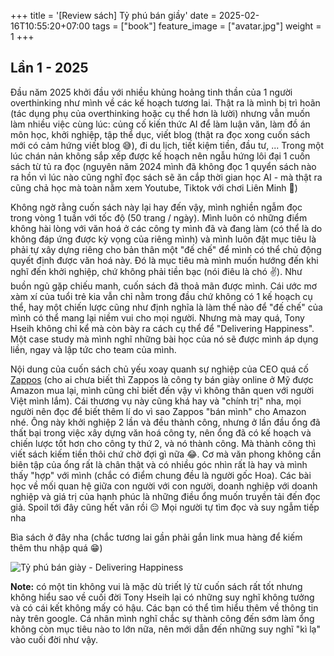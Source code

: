 +++
title = '[Review sách] Tỷ phú bán giầy'
date = 2025-02-16T10:55:20+07:00
tags = ["book"]
feature_image = ["avatar.jpg"]
weight = 1
+++

## Lần 1 - 2025
Đầu năm 2025 khởi đầu với nhiều khủng hoảng tinh thần của 1 người overthinking như mình về các kế hoạch tương lai. Thật ra là mình bị trì hoãn (tác dụng phụ của overthinking hoặc cụ thể hơn là lười) nhưng vẫn muốn làm nhiều việc cùng lúc: củng cố kiến thức AI để làm luận văn, làm đồ án môn học, khởi nghiệp, tập thể dục, viết blog (thật ra đọc xong cuốn sách mới có cảm hứng viết blog 😅), đi du lịch, tiết kiệm tiền, đầu tư, ... Trong một lúc chán nản không sắp xếp được kế hoạch nên ngẫu hứng lôi đại 1 cuốn sách từ tủ ra đọc (nguyên năm 2024 mình đã không đọc 1 quyển sách nào ra hồn vì lúc nào cũng nghĩ đọc sách sẽ ăn cắp thời gian học AI - mà thật ra cũng chả học mà toàn nằm xem Youtube, Tiktok với chơi Liên Minh 🥲)

Không ngờ rằng cuốn sách này lại hay đến vậy, mình nghiền ngẫm đọc trong vòng 1 tuần với tốc độ (50 trang / ngày). Mình luôn có những điểm không hài lòng với văn hoá ở các công ty mình đã và đang làm (có thể là do không đáp ứng được kỳ vọng của riêng mình) và mình luôn đặt mục tiêu là phải tự xây dựng riêng cho bản thân một "đế chế" để mình có thể chủ động quyết định được văn hoá này. Đó là mục tiêu mà mình muốn hướng đến khi nghĩ đến khởi nghiệp, chứ không phải tiền bạc (nói điêu là chó ✌️). Như buồn ngủ gặp chiếu manh, cuốn sách đã thoả mãn được mình. Cái ước mơ xàm xí của tuổi trẻ kia vẫn chỉ nằm trong đầu chứ không có 1 kế hoạch cụ thể, hay một chiến lược cũng như định nghĩa là làm thế nào để "đế chế" của mình có thể mang lại niềm vui cho mọi người. Nhưng mà may quá, Tony Hseih không chỉ kể mà còn bày ra cách cụ thể để "Delivering Happiness". Một case study mà mình nghĩ những bài học của nó sẽ được mình áp dụng liền, ngay và lập tức cho team của mình.

Nội dung của cuốn sách chủ yếu xoay quanh sự nghiệp của CEO quá cố [Zappos](https://www.zappos.com/) (cho ai chưa biết thì Zappos là công ty bán giày online ở Mỹ được Amazon mua lại, mình cũng chỉ biết đến vậy vì không thân quen với người Việt mình lắm). Cái thương vụ này cũng khá hay và "chính trị" nha, mọi người nên đọc để biết thêm lí do vì sao Zappos "bán mình" cho Amazon nhé. Ông này khởi nghiệp 2 lần và đều thành công, nhưng ở lần đầu ổng đã thất bại trong việc xây dựng văn hoá công ty, nên ổng đã có kế hoạch và chiến lược tốt hơn cho công ty thứ 2, và nó thành công. Mà thành công thì viết sách kiếm tiền thôi chứ chờ đợi gì nữa 😂. Cơ mà văn phong không cần biên tập của ổng rất là chân thật và có nhiều góc nhìn rất là hay và mình thấy "hợp" với mình (chắc có điểm chung đều là người gốc Hoa). Các bài học về mối quan hệ giữa con người với con người, doanh nghiệp với doanh nghiệp và giá trị của hạnh phúc là những điều ổng muốn truyền tải đến đọc giả. Spoil tới đây cũng hết văn rồi 😔 Mọi người tự tìm đọc và suy ngẫm tiếp nha

Bìa sách ở đây nha (chắc tương lai gần phải gắn link mua hàng để kiếm thêm thu nhập quá 😁)

![Tỷ phú bán giày - Delivering Happiness]("/avatar.jpg")

**Note:** có một tin không vui là mặc dù triết lý từ cuốn sách rất tốt nhưng không hiểu sao về cuối đời Tony Hseih lại có những suy nghĩ không tưởng và có cái kết không mấy có hậu. Các bạn có thể tìm hiểu thêm về thông tin này trên google. Cá nhân mình nghĩ chắc sự thành công đến sớm làm ổng không còn mục tiêu nào to lớn nữa, nên mới dẫn đến những suy nghĩ "kì lạ" vào cuối đời như vậy.
